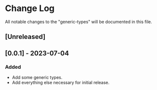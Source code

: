 # Change Log

All notable changes to the "generic-types" will be documented in this file.

## [Unreleased]

## [0.0.1] - 2023-07-04

### Added

- Add some generic types.
- Add everything else necessary for initial release.

<!--
See: https://common-changelog.org/

## [0.0.1] - 2023-01-01

### Changed

### Added

### Removed

### Fixed
-->
